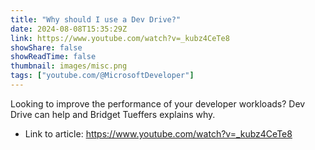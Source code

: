 ```yaml
---
title: "Why should I use a Dev Drive?"
date: 2024-08-08T15:35:29Z
link: https://www.youtube.com/watch?v=_kubz4CeTe8
showShare: false
showReadTime: false
thumbnail: images/misc.png
tags: ["youtube.com/@MicrosoftDeveloper"]
---
```

Looking to improve the performance of your developer workloads? Dev Drive can help and Bridget Tueffers explains why.

- Link to article: https://www.youtube.com/watch?v=_kubz4CeTe8